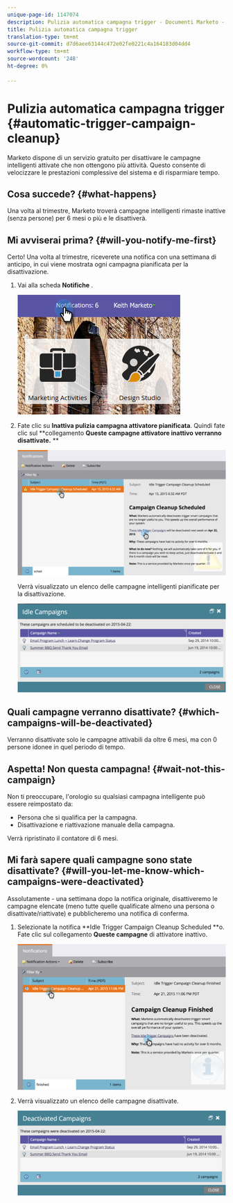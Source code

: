 ```yaml
---
unique-page-id: 1147074
description: Pulizia automatica campagna trigger - Documenti Marketo - Documentazione prodotto
title: Pulizia automatica campagna trigger
translation-type: tm+mt
source-git-commit: d7d6aee63144c472e02fe0221c4a164183d04dd4
workflow-type: tm+mt
source-wordcount: '248'
ht-degree: 0%

---
```



# Pulizia automatica campagna trigger {#automatic-trigger-campaign-cleanup}

Marketo dispone di un servizio gratuito per disattivare le campagne intelligenti attivate che non ottengono più attività. Questo consente di velocizzare le prestazioni complessive del sistema e di risparmiare tempo.

## Cosa succede? {#what-happens}

Una volta al trimestre, Marketo troverà campagne intelligenti rimaste inattive (senza persone) per 6 mesi o più e le disattiverà.

## Mi avviserai prima? {#will-you-notify-me-first}

Certo! Una volta al trimestre, riceverete una notifica con una settimana di anticipo, in cui viene mostrata ogni campagna pianificata per la disattivazione.

1. Vai alla scheda **Notifiche** .

   ![](assets/notifications.png)

1. Fate clic su **Inattiva pulizia campagna attivatore pianificata**. Quindi fate clic sul **collegamento **Queste campagne attivatore inattivo verranno disattivate.** **

   ![](assets/image2015-4-27-20-3a48-3a35.png)

   Verrà visualizzato un elenco delle campagne intelligenti pianificate per la disattivazione.

   ![](assets/image2015-4-27-20-3a35-3a29.png)

## Quali campagne verranno disattivate? {#which-campaigns-will-be-deactivated}

Verranno disattivate solo le campagne attivabili da oltre 6 mesi, ma con 0 persone idonee in quel periodo di tempo.

## Aspetta! Non questa campagna! {#wait-not-this-campaign}

Non ti preoccupare, l&#39;orologio su qualsiasi campagna intelligente può essere reimpostato da:

* Persona che si qualifica per la campagna.
* Disattivazione e riattivazione manuale della campagna.

Verrà ripristinato il contatore di 6 mesi.

## Mi farà sapere quali campagne sono state disattivate? {#will-you-let-me-know-which-campaigns-were-deactivated}

Assolutamente - una settimana dopo la notifica originale, disattiveremo le campagne elencate (meno tutte quelle qualificate almeno una persona o disattivate/riattivate) e pubblicheremo una notifica di conferma.

1. Selezionate la notifica **Idle Trigger Campaign Cleanup Scheduled **o. Fate clic sul collegamento **Queste campagne** di attivatore inattivo.

   ![](assets/image2015-4-27-20-3a56-3a41.png)

1. Verrà visualizzato un elenco delle campagne disattivate.

   ![](assets/image2015-4-27-20-3a58-3a38.png)

